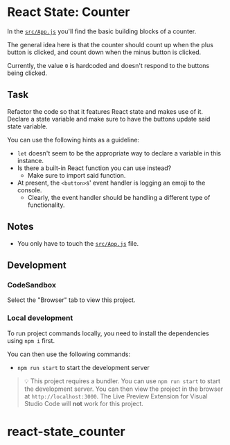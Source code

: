 # React State: Counter

In the [`src/App.js`](./src/App.js) you'll find the basic building blocks of a counter.

The general idea here is that the counter should count up when the plus button is clicked, and count down when the minus button is clicked.

Currently, the value `0` is hardcoded and doesn't respond to the buttons being clicked.

## Task

Refactor the code so that it features React state and makes use of it. Declare a state variable and make sure to have the buttons update said state variable.

You can use the following hints as a guideline:

- `let` doesn't seem to be the appropriate way to declare a variable in this instance.
- Is there a built-in React function you can use instead?
  - Make sure to import said function.
- At present, the `<button>`s' event handler is logging an emoji to the console.
  - Clearly, the event handler should be handling a different type of functionality.

## Notes

- You only have to touch the [`src/App.js`](./src/App.js) file.

## Development

### CodeSandbox

Select the "Browser" tab to view this project.

### Local development

To run project commands locally, you need to install the dependencies using `npm i` first.

You can then use the following commands:

- `npm run start` to start the development server

> 💡 This project requires a bundler. You can use `npm run start` to start the development server. You can then view the project in the browser at `http://localhost:3000`. The Live Preview Extension for Visual Studio Code will **not** work for this project.
# react-state_counter
